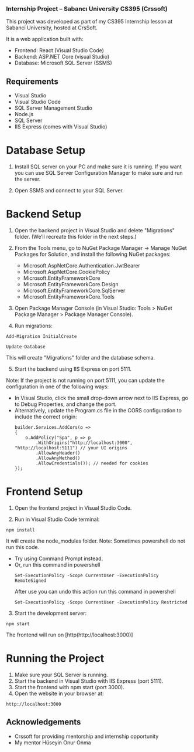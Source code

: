### Internship Project – Sabancı University CS395 (Crssoft)

This project was developed as part of my CS395 Internship lesson at Sabanci University, hosted at CrsSoft.

It is a web application built with:

- Frontend: React (Visual Studio Code)
- Backend: ASP.NET Core (visual Studio)
- Database: Microsoft SQL Server (SSMS)

## Requirements

- Visual Studio
- Visual Studio Code
- SQL Server Management Studio
- Node.js
- SQL Server
- IIS Express (comes with Visual Studio)

# Database Setup

1. Install SQL server on your PC and make sure it is running. If you want you can use SQL Server Configuration Manager to make sure and run the server.

2. Open SSMS and connect to your SQL Server.

# Backend Setup

1. Open the backend project in Visual Studio and delete "Migrations" folder. (We’ll recreate this folder in the next steps.)

2. From the Tools menu, go to NuGet Package Manager → Manage NuGet Packages for Solution, and install the following NuGet packages: 
   - Microsoft.AspNetCore.Authentication.JwtBearer
   - Microsoft.AspNetCore.CookiePolicy
   - Microsoft.EntityFrameworkCore
   - Microsoft.EntityFrameworkCore.Design
   - Microsoft.EntityFrameworkCore.SqlServer
   - Microsoft.EntityFrameworkCore.Tools

3. Open Package Manager Console (in Visual Studio: Tools > NuGet Package Manager > Package Manager Console).

4. Run migrations:
```
Add-Migration InitialCreate
```
```
Update-Database
```
This will create "Migrations" folder and the database schema.

5. Start the backend using IIS Express on port 5111.

Note:
If the project is not running on port 5111, you can update the configuration in one of the following ways:
- In Visual Studio, click the small drop-down arrow next to IIS Express, go to Debug Properties, and change the port.
- Alternatively, update the Program.cs file in the CORS configuration to include the correct origin:
    ```
    builder.Services.AddCors(o =>
    {
        o.AddPolicy("Spa", p => p
            .WithOrigins("http://localhost:3000", "http://localhost:5111") // your UI origins
            .AllowAnyHeader()
            .AllowAnyMethod()
            .AllowCredentials()); // needed for cookies
    });
    ```

# Frontend Setup

1. Open the frontend project in Visual Studio Code.

2. Run in Visual Studio Code terminal: 
```
npm install
```
It will create the node_modules folder.
Note: Sometimes powershell do not run this code.
- Try using Command Prompt instead.
- Or, run this command in powershell
    ```
    Set-ExecutionPolicy -Scope CurrentUser -ExecutionPolicy RemoteSigned
    ```
    After use you can undo this action run this command in powershell
    ```
    Set-ExecutionPolicy -Scope CurrentUser -ExecutionPolicy Restricted
    ```

3. Start the development server: 
```
npm start
```
The frontend will run on [http(http://localhost:3000)]

# Running the Project

1. Make sure your SQL Server is running.
2. Start the backend in Visual Studio with IIS Express (port 5111).
3. Start the frontend with npm start (port 3000).
4. Open the website in your browser at:
```
http://localhost:3000
```

## Acknowledgements

- Crssoft for providing mentorship and internship opportunity
- My mentor Hüseyin Onur Onma